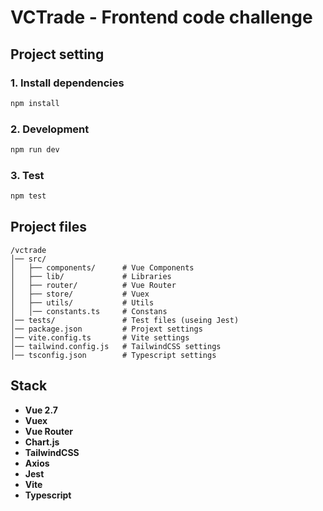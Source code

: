 # VCTrade - Frontend code challenge

## Project setting

### 1. Install dependencies

```sh
npm install
```

### 2. Development

```sh
npm run dev
```

### 3. Test

```sh
npm test
```

## Project files

```
/vctrade
│── src/
│   ├── components/      # Vue Components
│   ├── lib/             # Libraries
│   ├── router/          # Vue Router
│   ├── store/           # Vuex
│   ├── utils/           # Utils
│   │── constants.ts     # Constans
│── tests/               # Test files (useing Jest)
│── package.json         # Projext settings
│── vite.config.ts       # Vite settings
│── tailwind.config.js   # TailwindCSS settings
│── tsconfig.json        # Typescript settings
```

## Stack

- **Vue 2.7**
- **Vuex**
- **Vue Router**
- **Chart.js**
- **TailwindCSS**
- **Axios**
- **Jest**
- **Vite**
- **Typescript**
